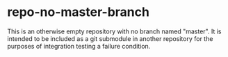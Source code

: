 # repo-no-master-branch
This is an otherwise empty repository with no branch named "master". It is intended to be included
as a git submodule in another repository for the purposes of integration testing a failure condition.
